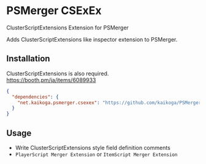 # PSMerger CSExEx

ClusterScriptExtensions Extension for PSMerger

Adds ClusterScriptExtensions like inspector extension to PSMerger.

## Installation

ClusterScriptExtensions is also required.
https://booth.pm/ja/items/6089933

```json
{
  "dependencies": {
    "net.kaikoga.psmerger.csexex": "https://github.com/kaikoga/PSMergerCSExEx-Unity.git"
  }
}
```

## Usage

- Write ClusterScriptExtensions style field definition comments
- `PlayerScript Merger Extension` or `ItemScript Merger Extension`

